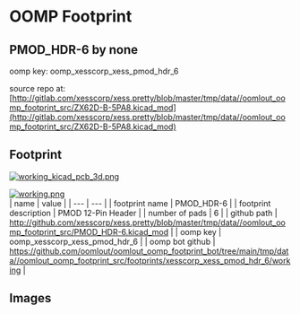 # OOMP Footprint  
## PMOD_HDR-6  by none  
  
oomp key: oomp_xesscorp_xess_pmod_hdr_6  
  
source repo at: [http://gitlab.com/xesscorp/xess.pretty/blob/master/tmp/data//oomlout_oomp_footprint_src/ZX62D-B-5PA8.kicad_mod](http://gitlab.com/xesscorp/xess.pretty/blob/master/tmp/data//oomlout_oomp_footprint_src/ZX62D-B-5PA8.kicad_mod)  
## Footprint  
  
[![working_kicad_pcb_3d.png](working_kicad_pcb_3d_600.png)](working_kicad_pcb_3d.png)  
  
[![working.png](working_600.png)](working.png)  
| name | value | 
| --- | --- | 
| footprint name | PMOD_HDR-6 | 
| footprint description | PMOD 12-Pin Header | 
| number of pads | 6 | 
| github path | http://github.com/xesscorp/xess.pretty/blob/master/tmp/data//oomlout_oomp_footprint_src/PMOD_HDR-6.kicad_mod | 
| oomp key | oomp_xesscorp_xess_pmod_hdr_6 | 
| oomp bot github | https://github.com/oomlout/oomlout_oomp_footprint_bot/tree/main/tmp/data//oomlout_oomp_footprint_src/footprints/xesscorp_xess_pmod_hdr_6/working | 
## Images  

